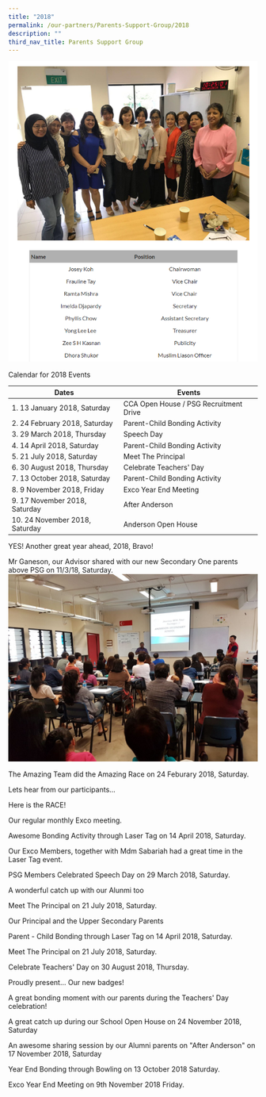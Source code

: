 ```yaml
---
title: "2018"
permalink: /our-partners/Parents-Support-Group/2018
description: ""
third_nav_title: Parents Support Group
---
```

![](/images/image_2018.png)

Calendar for 2018 Events



| Dates | Events | 
| -------- | -------- |
|1. 13 January 2018, Saturday	|CCA Open House / PSG Recruitment Drive 
|2. 24 February 2018, Saturday|	Parent-Child Bonding Activity 
|3. 29 March 2018, Thursday	|Speech Day
|4. 14 April 2018, Saturday	|Parent-Child Bonding Activity
|5. 21 July 2018, Saturday	|Meet The Principal
|6. 30 August 2018, Thursday|Celebrate Teachers' Day
|7. 13 October 2018, Saturday	| Parent-Child Bonding Activity
|8. 9 November 2018, Friday	 |Exco Year End Meeting
|9. 17 November 2018, Saturday	| After Anderson
|10. 24 November 2018, Saturday	 |Anderson Open House

YES! Another great year ahead, 2018, Bravo!

Mr Ganeson, our Advisor shared with our new Secondary One parents above PSG on 11/3/18, Saturday.
![](/images/sec1.jpeg)

The Amazing Team did the Amazing Race on 24 Feburary 2018, Saturday.

Lets hear from our participants...

Here is the RACE!

Our regular monthly Exco meeting.

Awesome Bonding Activity through Laser Tag on 14 April 2018, Saturday.

Our Exco Members, together with Mdm Sabariah had a great time in the Laser Tag event.

PSG Members Celebrated Speech Day on 29 March 2018, Saturday.

A wonderful catch up with our Alunmi too

Meet The Principal on 21 July 2018, Saturday.

Our Principal and the Upper Secondary Parents

Parent - Child Bonding through Laser Tag on 14 April 2018, Saturday.

Meet The Principal on 21 July 2018, Saturday.

Celebrate Teachers' Day on 30 August 2018, Thursday.

Proudly present... Our new badges!

A great bonding moment with our parents during the Teachers' Day celebration!

A great catch up during our School Open House on 24 November 2018, Saturday

An awesome sharing session by our Alumni parents on "After Anderson" on 17 November 2018, Saturday

Year End Bonding through Bowling on 13 October 2018 Saturday.

Exco Year End Meeting on 9th November 2018 Friday.

